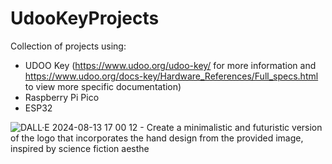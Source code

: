 # UdooKeyProjects
Collection of projects using:
- UDOO Key (https://www.udoo.org/udoo-key/ for more information and https://www.udoo.org/docs-key/Hardware_References/Full_specs.html to view more specific documentation)
- Raspberry Pi Pico
- ESP32


![DALL·E 2024-08-13 17 00 12 - Create a minimalistic and futuristic version of the logo that incorporates the hand design from the provided image, inspired by science fiction aesthe](https://github.com/user-attachments/assets/1b640688-0b4a-4bf3-9ad2-44b0a7f3352b)
